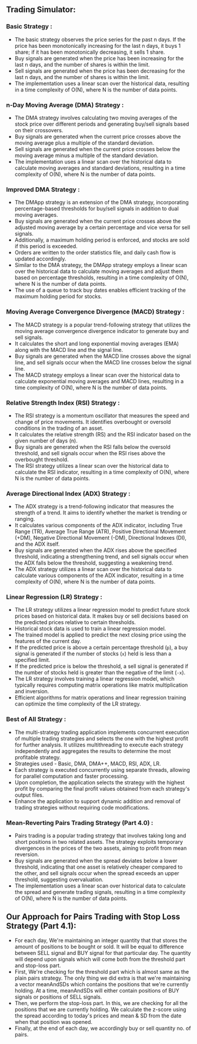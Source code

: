 ## Trading Simulator:

### Basic Strategy :

- The basic strategy observes the price series for the past n days. If the price has been monotonically increasing for the last n days, it buys 1 share; if it has been monotonically decreasing, it sells 1 share.
- Buy signals are generated when the price has been increasing for the last n days, and the number of shares is within the limit.
- Sell signals are generated when the price has been decreasing for the last n days, and the number of shares is within the limit.
- The implementation uses a linear scan over the historical data, resulting in a time complexity of O(N), where N is the number of data points.

### n-Day Moving Average (DMA) Strategy :

- The DMA strategy involves calculating two moving averages of the stock price over different periods and generating buy/sell signals based on their crossovers.
- Buy signals are generated when the current price crosses above the moving average plus a multiple of the standard deviation.
- Sell signals are generated when the current price crosses below the moving average minus a multiple of the standard deviation.
- The implementation uses a linear scan over the historical data to calculate moving averages and standard deviations, resulting in a time complexity of O(N), where N is the number of data points.

### Improved DMA Strategy :

- The DMApp strategy is an extension of the DMA strategy, incorporating percentage-based thresholds for buy/sell signals in addition to dual moving averages.
- Buy signals are generated when the current price crosses above the adjusted moving average by a certain percentage and vice versa for sell signals.
- Additionally, a maximum holding period is enforced, and stocks are sold if this period is exceeded.
- Orders are written to the order statistics file, and daily cash flow is updated accordingly.
- Similar to the DMA strategy, the DMApp strategy employs a linear scan over the historical data to calculate moving averages and adjust them based on percentage thresholds, resulting in a time complexity of O(N), where N is the number of data points.
- The use of a queue to track buy dates enables efficient tracking of the maximum holding period for stocks.

### Moving Average Convergence Divergence (MACD) Strategy :

- The MACD strategy is a popular trend-following strategy that utilizes the moving average convergence divergence indicator to generate buy and sell signals.
- It calculates the short and long exponential moving averages (EMA) along with the MACD line and the signal line.
- Buy signals are generated when the MACD line crosses above the signal line, and sell signals occur when the MACD line crosses below the signal line.
- The MACD strategy employs a linear scan over the historical data to calculate exponential moving averages and MACD lines, resulting in a time complexity of O(N), where N is the number of data points.

### Relative Strength Index (RSI) Strategy :

- The RSI strategy is a momentum oscillator that measures the speed and change of price movements. It identifies overbought or oversold conditions in the trading of an asset.
- It calculates the relative strength (RS) and the RSI indicator based on the given number of days (n).
- Buy signals are generated when the RSI falls below the oversold threshold, and sell signals occur when the RSI rises above the overbought threshold.
- The RSI strategy utilizes a linear scan over the historical data to calculate the RSI indicator, resulting in a time complexity of O(N), where N is the number of data points.

### Average Directional Index (ADX) Strategy :

- The ADX strategy is a trend-following indicator that measures the strength of a trend. It aims to identify whether the market is trending or ranging.
- It calculates various components of the ADX indicator, including True Range (TR), Average True Range (ATR), Positive Directional Movement (+DM), Negative Directional Movement (-DM), Directional Indexes (DI), and the ADX itself.
- Buy signals are generated when the ADX rises above the specified threshold, indicating a strengthening trend, and sell signals occur when the ADX falls below the threshold, suggesting a weakening trend.
- The ADX strategy utilizes a linear scan over the historical data to calculate various components of the ADX indicator, resulting in a time complexity of O(N), where N is the number of data points.

### Linear Regression (LR) Strategy :

- The LR strategy utilizes a linear regression model to predict future stock prices based on historical data. It makes buy or sell decisions based on the predicted prices relative to certain thresholds.
- Historical stock data is used to train a linear regression model.
- The trained model is applied to predict the next closing price using the features of the current day.
- If the predicted price is above a certain percentage threshold (`p`), a buy signal is generated if the number of stocks (`x`) held is less than a specified limit.
- If the predicted price is below the threshold, a sell signal is generated if the number of stocks held is greater than the negative of the limit (`-x`).
- The LR strategy involves training a linear regression model, which typically requires computing matrix operations like matrix multiplication and inversion.
- Efficient algorithms for matrix operations and linear regression training can optimize the time complexity of the LR strategy.

### Best of All Strategy :

- The multi-strategy trading application implements concurrent execution of multiple trading strategies and selects the one with the highest profit for further analysis. It utilizes multithreading to execute each strategy independently and aggregates the results to determine the most profitable strategy.
- Strategies used - Basic, DMA, DMA++, MACD, RSI, ADX, LR.
- Each strategy is executed concurrently using separate threads, allowing for parallel computation and faster processing.
- Upon completion, the application selects the strategy with the highest profit by comparing the final profit values obtained from each strategy's output files.
- Enhance the application to support dynamic addition and removal of trading strategies without requiring code modifications.

### Mean-Reverting Pairs Trading Strategy (Part 4.0) :

- Pairs trading is a popular trading strategy that involves taking long and short positions in two related assets. The strategy exploits temporary divergences in the prices of the two assets, aiming to profit from mean reversion.
- Buy signals are generated when the spread deviates below a lower threshold, indicating that one asset is relatively cheaper compared to the other, and sell signals occur when the spread exceeds an upper threshold, suggesting overvaluation.
- The implementation uses a linear scan over historical data to calculate the spread and generate trading signals, resulting in a time complexity of O(N), where N is the number of data points.

## Our Approach for Pairs Trading with Stop Loss Strategy (Part 4.1):

- For each day, We're maintaining an integer quantity that that stores the amount of positions to be bought or sold. It will be equal to difference between SELL signal and BUY signal for that particular day. The quantity will depend upon signals which will come both from the threshold part and stop-loss part.
- First, We're checking for the threshold part which is almost same as the plain pairs strategy. The only thing we did extra is that we're maintaining a vector meanAndSDs which contains the positions that we're currently holding. At a time, meanAndSDs will either contain positions of BUY signals or positions of SELL signals.
- Then, we perform the stop-loss part. In this, we are checking for all the positions that we are currently holding. We calculate the z-score using the spread according to today's prices and mean & SD from the date when that position was opened.
- Finally, at the end of each day, we accordingly buy or sell quantity no. of pairs.
